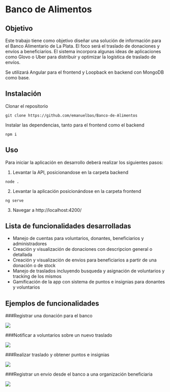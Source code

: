 # Banco de Alimentos

## Objetivo

Este trabajo tiene como objetivo diseñar una solución de información para el Banco Alimentario de La Plata. El foco será el traslado de donaciones y envíos a beneficiarios. El sistema incorpora algunas ideas de aplicaciones como Glovo o Uber para distribuir y optimizar la
logística de traslado de envíos.

Se utilizará Angular para el frontend y Loopback en backend con MongoDB como base.

## Instalación

Clonar el repositorio
```
git clone https://github.com/emanuelbas/Banco-de-Alimentos
```
Instalar las dependencias, tanto para el frontend como el backend
```
npm i
```

## Uso

Para iniciar la aplicación en desarrollo deberá realizar los siguientes pasos:
1. Levantar la API, posicionandose en la carpeta backend
```
node .
```
2. Levantar la aplicación posicionándose en la carpeta frontend
```
ng serve
```
3. Navegar a http://localhost:4200/

## Lista de funcionalidades desarrolladas

* Manejo de cuentas para voluntarios, donantes, beneficiarios y administradores
* Creación y visualización de donaciones con descripcion general o detallada
* Creación y visualización de envios para beneficiarios a partir de una donación o de stock
* Manejo de traslados incluyendo busqueda y asignación de voluntarios y tracking de los mismos
* Gamificación de la app con sistema de puntos e insignias para donantes y voluntarios

## Ejemplos de funcionalidades

###Registrar una donación para el banco

![](https://raw.githubusercontent.com/emanuelbas/Banco-de-Alimentos/master/documentacion/Gifs%20de%20exhibicion/RegistrarGeneral.gif)

###Notificar a voluntarios sobre un nuevo traslado

![](https://raw.githubusercontent.com/emanuelbas/Banco-de-Alimentos/master/documentacion/Gifs%20de%20exhibicion/NotificarVoluntarios.gif)

###Realizar traslado y obtener puntos e insignias

![](https://raw.githubusercontent.com/emanuelbas/Banco-de-Alimentos/master/documentacion/Gifs%20de%20exhibicion/EfectuarTraslado.gif)

###Registrar un envio desde el banco a una organización beneficiaria

![](https://raw.githubusercontent.com/emanuelbas/Banco-de-Alimentos/master/documentacion/Gifs%20de%20exhibicion/NuevoEnvioParaBeneficiario.gif)